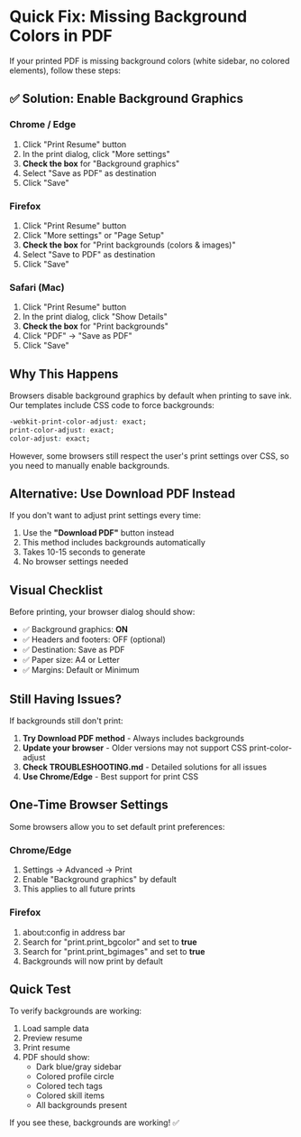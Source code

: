 # Quick Fix: Missing Background Colors in PDF

If your printed PDF is missing background colors (white sidebar, no colored elements), follow these steps:

## ✅ Solution: Enable Background Graphics

### Chrome / Edge
1. Click "Print Resume" button
2. In the print dialog, click "More settings"
3. **Check the box** for "Background graphics"
4. Select "Save as PDF" as destination
5. Click "Save"

### Firefox
1. Click "Print Resume" button
2. Click "More settings" or "Page Setup"
3. **Check the box** for "Print backgrounds (colors & images)"
4. Select "Save to PDF" as destination
5. Click "Save"

### Safari (Mac)
1. Click "Print Resume" button
2. In the print dialog, click "Show Details"
3. **Check the box** for "Print backgrounds"
4. Click "PDF" → "Save as PDF"
5. Click "Save"

## Why This Happens

Browsers disable background graphics by default when printing to save ink. Our templates include CSS code to force backgrounds:

```css
-webkit-print-color-adjust: exact;
print-color-adjust: exact;
color-adjust: exact;
```

However, some browsers still respect the user's print settings over CSS, so you need to manually enable backgrounds.

## Alternative: Use Download PDF Instead

If you don't want to adjust print settings every time:

1. Use the **"Download PDF"** button instead
2. This method includes backgrounds automatically
3. Takes 10-15 seconds to generate
4. No browser settings needed

## Visual Checklist

Before printing, your browser dialog should show:
- ✅ Background graphics: **ON**
- ✅ Headers and footers: OFF (optional)
- ✅ Destination: Save as PDF
- ✅ Paper size: A4 or Letter
- ✅ Margins: Default or Minimum

## Still Having Issues?

If backgrounds still don't print:

1. **Try Download PDF method** - Always includes backgrounds
2. **Update your browser** - Older versions may not support CSS print-color-adjust
3. **Check TROUBLESHOOTING.md** - Detailed solutions for all issues
4. **Use Chrome/Edge** - Best support for print CSS

## One-Time Browser Settings

Some browsers allow you to set default print preferences:

### Chrome/Edge
1. Settings → Advanced → Print
2. Enable "Background graphics" by default
3. This applies to all future prints

### Firefox
1. about:config in address bar
2. Search for "print.print_bgcolor" and set to **true**
3. Search for "print.print_bgimages" and set to **true**
4. Backgrounds will now print by default

## Quick Test

To verify backgrounds are working:
1. Load sample data
2. Preview resume
3. Print resume
4. PDF should show:
   - Dark blue/gray sidebar
   - Colored profile circle
   - Colored tech tags
   - Colored skill items
   - All backgrounds present

If you see these, backgrounds are working! ✅
